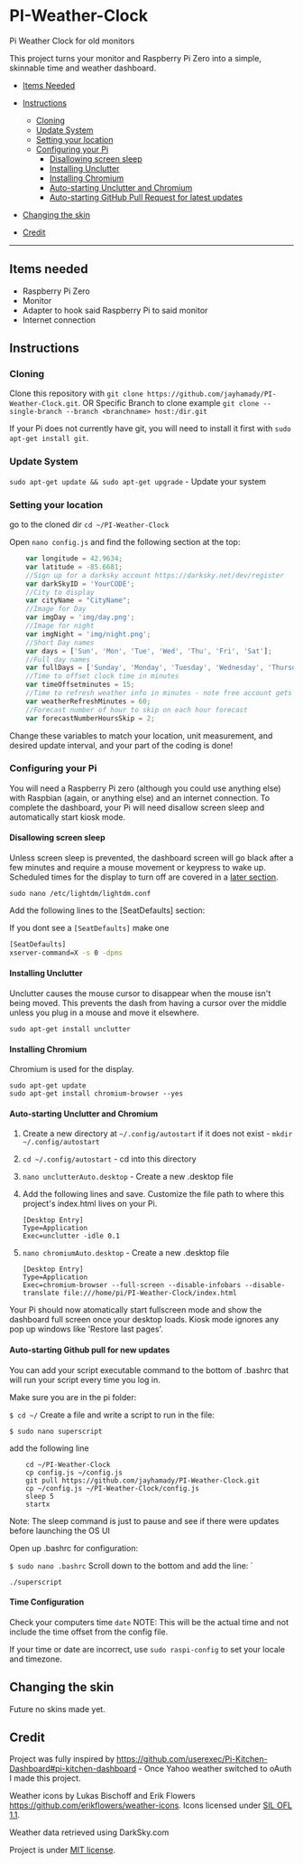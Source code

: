 # PI-Weather-Clock
Pi Weather Clock for old monitors

This project turns your monitor and Raspberry Pi Zero into a simple, skinnable time and weather dashboard.

+ [Items Needed](#itemsNeeded)
+ [Instructions](#instructions)
    - [Cloning](#cloning)
    - [Update System](#updatingSystem)
    <!-- - [Fulfilling requirements](#fulfillingRequirements) -->
    - [Setting your location](#settingYourLocation)
    - [Configuring your Pi](#configuringYourPi)
        * [Disallowing screen sleep](#disallowingScreenSleep)
        * [Installing Unclutter](#hidingCursor)
        * [Installing Chromium](#installingChromium)
        * [Auto-starting Unclutter and Chromium](#autoStartingChromium)
        * [Auto-starting GitHub Pull Request for latest updates](#autoStartingGitHubPull)
        
    <!-- - [Scheduling screen sleep](#scheduling) -->
+ [Changing the skin](#changingTheSkin)
+ [Credit](#credit) 

* * *

## <a name="itemsNeeded"></a>Items needed

+ Raspberry Pi Zero
+ Monitor
+ Adapter to hook said Raspberry Pi to said monitor
+ Internet connection

## <a name="instructions"></a>Instructions

### <a name="cloning"></a>Cloning

Clone this repository with `git clone https://github.com/jayhamady/PI-Weather-Clock.git`.
OR
Specific Branch to clone example `git clone --single-branch --branch <branchname> host:/dir.git`

If your Pi does not currently have git, you will need to install it first with `sudo apt-get install git`.

### <a name="updatingSystem"></a>Update System

 `sudo apt-get update && sudo apt-get upgrade` - Update your system


<!--### <a name="fulfillingRequirements"></a>Fulfilling requirements

This project is not distributed with its dependencies; however, [Bower](http://bower.io/) will automatically pull them in.

 1. `sudo apt-get update && sudo apt-get upgrade` - Update your system
2. Install Node Package Manager (required for Bower) 

  ##### Raspberry Pi Zero

  ```
  wget https://nodejs.org/dist/v4.0.0/node-v4.0.0-linux-armv6l.tar.gz 
  tar -xvf node-v4.0.0-linux-armv6l.tar.gz 
  cd node-v4.0.0-linux-armv6l
  sudo cp -R * /usr/local/
  ```

  <a href="http://blog.wia.io/installing-node-js-v4-0-0-on-a-raspberry-pi/">Node install instructions</a> by <a href="http://blog.wia.io/author/conall/">Conall Laverty</a>
    

3. `sudo npm install -g bower` - Install Bower
4. `cd ~/PI-Weather-Clock` - cd into the directory of the cloned project
5. `bower install` - Install the project's dependencies -->

### <a name="settingYourLocation"></a>Setting your location

go to the cloned dir `cd ~/PI-Weather-Clock`

Open `nano config.js` and find the following section at the top:

```javascript
    var longitude = 42.9634;
    var latitude = -85.6681;
    //Sign up for a darksky account https://darksky.net/dev/register
    var darkSkyID = 'YourCODE';
    //City to display 
    var cityName = "CityName";
    //Image for Day
    var imgDay = 'img/day.png';
    //Image for night
    var imgNight = 'img/night.png';
    //Short Day names
    var days = ['Sun', 'Mon', 'Tue', 'Wed', 'Thu', 'Fri', 'Sat'];
    //Full day names
    var fullDays = ['Sunday', 'Monday', 'Tuesday', 'Wednesday', 'Thursday', 'Friday', 'Saturday'];
    //Time to offset clock time in minutes
    var timeOffsetminutes = 15;
    //Time to refresh weather info in minutes - note free account gets 1000 a day
    var weatherRefreshMinutes = 60;
    //Forecast number of hour to skip on each hour forecast
    var forecastNumberHoursSkip = 2;
```

Change these variables to match your location, unit measurement, and desired update interval, and your part of the coding is done!

### <a name="configuringYourPi"></a>Configuring your Pi

You will need a Raspberry Pi zero (although you could use anything else) with Raspbian (again, or anything else) and an internet connection. To complete the dashboard, your Pi will need disallow screen sleep and automatically start kiosk mode.

#### <a name="disallowingScreenSleep"></a>Disallowing screen sleep

Unless screen sleep is prevented, the dashboard screen will go black after a few minutes and require a mouse movement or keypress to wake up. Scheduled times for the display to turn off are covered in a [later section](#scheduling).

`sudo nano /etc/lightdm/lightdm.conf`

Add the following lines to the [SeatDefaults] section:

If you dont see a `[SeatDefaults]` make one
```bash
[SeatDefaults]
xserver-command=X -s 0 -dpms
```
#### <a name="hideCursor"></a>Installing Unclutter

Unclutter causes the mouse cursor to disappear when the mouse isn't being moved. This prevents the dash from having a cursor over the middle unless you plug in a mouse and move it elsewhere.

`sudo apt-get install unclutter`

#### <a name="installingChromium"></a>Installing Chromium

Chromium is used for the display.

```
sudo apt-get update
sudo apt-get install chromium-browser --yes
```

#### <a name="autoStartingChromium"></a>Auto-starting Unclutter and Chromium

1. Create a new directory at `~/.config/autostart` if it does not exist - `mkdir ~/.config/autostart`
2. `cd ~/.config/autostart` - cd into this directory
3. `nano unclutterAuto.desktop` - Create a new .desktop file
4. Add the following lines and save. Customize the file path to where this project's index.html lives on your Pi.

	```
	[Desktop Entry]
	Type=Application
	Exec=unclutter -idle 0.1
	```
5. `nano chromiumAuto.desktop` - Create a new .desktop file

	```
	[Desktop Entry]
	Type=Application
	Exec=chromium-browser --full-screen --disable-infobars --disable-translate file:///home/pi/PI-Weather-Clock/index.html
	```
Your Pi should now atomatically start fullscreen mode and show the dashboard full screen once your desktop loads.  Kiosk mode ignores any pop up windows like 'Restore last pages'.

#### <a name="autoStartingGitHubPull"></a>Auto-starting Github pull for new updates

You can add your script executable command to the bottom of .bashrc that will run your script every time you log in.

Make sure you are in the pi folder:

`$ cd ~/`
Create a file and write a script to run in the file:

`$ sudo nano superscript`

add the following line 
```
    cd ~/PI-Weather-Clock
    cp config.js ~/config.js
    git pull https://github.com/jayhamady/PI-Weather-Clock.git
    cp ~/config.js ~/PI-Weather-Clock/config.js
    sleep 5
    startx
```
Note: The sleep command is just to pause and see if there were updates before launching the OS UI

Open up .bashrc for configuration:

`$ sudo nano .bashrc`
Scroll down to the bottom and add the line: `
```
./superscript
```




#### <a name="TimeConfig"></a>Time Configuration

Check your computers time `date` NOTE: This will be the actual time and not include the time offset from the config file.

If your time or date are incorrect, use `sudo raspi-config` to set your locale and timezone.

<!-- ### <a name="scheduling"></a>Scheduling screen sleep

If you don't want your display to run 24/7, you can use cron jobs to fire a pair of included bash scripts: screenOff.sh and screenOn.sh. Please ensure you've completed the [Disallowing screen sleep](#disallowingScreenSleep) step above in order to keep the display always on during the times it's scheduled to be on.

1. `cd` into your Pi-Kitchen-Dashboard directory and set both scripts to executable
	
	```bash
	chmod +x screenOff.sh
	chmod +x screenOn.sh
	```

2. Run `crontab -e` and add cronjobs to the end using the provided scripts. If you're not comfortable writing cronjobs manually, you can use a <a href="http://cron.nmonitoring.com/cron-generator.html">crontab generator</a>. The following lines, for example, shut off the display at 11:00PM each night and turn it back on at 6:00AM. Be sure to edit the file paths if necessary.
	
	```
	0 23 * * * /home/pi/Pi-Kitchen-Dashboard/screenOff.sh
	0 6 * * * /home/pi/Pi-Kitchen-Dashboard/screenOn.sh
	``` -->

## <a name="changingTheSkin"></a>Changing the skin

Future no skins made yet.

## <a name="credit"></a>Credit

Project was fully inspired by https://github.com/userexec/Pi-Kitchen-Dashboard#pi-kitchen-dashboard - Once Yahoo weather switched to oAuth I made this project.

Weather icons by Lukas Bischoff and Erik Flowers https://github.com/erikflowers/weather-icons. Icons licensed under [SIL OFL 1.1](http://scripts.sil.org/OFL).  

Weather data retrieved using DarkSky.com  

Project is under [MIT license](http://choosealicense.com/licenses/mit/).  
